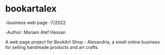 # bookartalex
-business web page
-7/2022

-Author: Mariam Atef Hassan

A web page project for BookArt Shop - Alexandria, a small online business for selling handmade products and art crafts.
